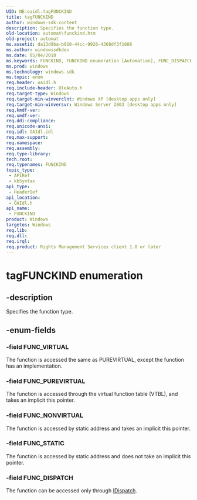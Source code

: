 ```yaml
---
UID: NE:oaidl.tagFUNCKIND
title: tagFUNCKIND
author: windows-sdk-content
description: Specifies the function type.
old-location: automat\funckind.htm
old-project: automat
ms.assetid: da13d9ba-b910-44cc-9926-4368df3f1606
ms.author: windowssdkdev
ms.date: 05/04/2018
ms.keywords: FUNCKIND, FUNCKIND enumeration [Automation], FUNC_DISPATCH, FUNC_NONVIRTUAL, FUNC_PUREVIRTUAL, FUNC_STATIC, FUNC_VIRTUAL, _oa96_FUNCKIND, automat.funckind, oaidl/FUNCKIND, oaidl/FUNC_DISPATCH, oaidl/FUNC_NONVIRTUAL, oaidl/FUNC_PUREVIRTUAL, oaidl/FUNC_STATIC, oaidl/FUNC_VIRTUAL, tagFUNCKIND
ms.prod: windows
ms.technology: windows-sdk
ms.topic: enum
req.header: oaidl.h
req.include-header: OleAuto.h
req.target-type: Windows
req.target-min-winverclnt: Windows XP [desktop apps only]
req.target-min-winversvr: Windows Server 2003 [desktop apps only]
req.kmdf-ver: 
req.umdf-ver: 
req.ddi-compliance: 
req.unicode-ansi: 
req.idl: OAIdl.idl
req.max-support: 
req.namespace: 
req.assembly: 
req.type-library: 
tech.root: 
req.typenames: FUNCKIND
topic_type:
 - APIRef
 - kbSyntax
api_type:
 - HeaderDef
api_location:
 - OAIdl.h
api_name:
 - FUNCKIND
product: Windows
targetos: Windows
req.lib: 
req.dll: 
req.irql: 
req.product: Rights Management Services client 1.0 or later
---
```


# tagFUNCKIND enumeration


## -description


Specifies the function type.


## -enum-fields




### -field FUNC_VIRTUAL

The function is accessed the same as PUREVIRTUAL, except the function has an implementation.


### -field FUNC_PUREVIRTUAL

The function is accessed through the virtual function table (VTBL), and takes an implicit this pointer.


### -field FUNC_NONVIRTUAL

The function is accessed by static address and takes an implicit this pointer.



### -field FUNC_STATIC

The function is accessed by static address and does not take an implicit this pointer.



### -field FUNC_DISPATCH

The function can be accessed only through <a href="https://msdn.microsoft.com/ebbff4bc-36b2-4861-9efa-ffa45e013eb5">IDispatch</a>.


